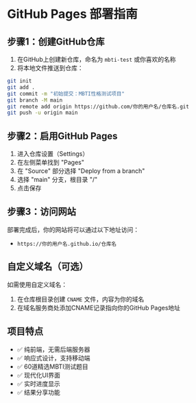 # GitHub Pages 部署指南

## 步骤1：创建GitHub仓库

1. 在GitHub上创建新仓库，命名为 `mbti-test` 或你喜欢的名称
2. 将本地文件推送到仓库：
```bash
git init
git add .
git commit -m "初始提交：MBTI性格测试项目"
git branch -M main
git remote add origin https://github.com/你的用户名/仓库名.git
git push -u origin main
```

## 步骤2：启用GitHub Pages

1. 进入仓库设置（Settings）
2. 在左侧菜单找到 "Pages"
3. 在 "Source" 部分选择 "Deploy from a branch"
4. 选择 "main" 分支，根目录 "/"
5. 点击保存

## 步骤3：访问网站

部署完成后，你的网站将可以通过以下地址访问：
- `https://你的用户名.github.io/仓库名`

## 自定义域名（可选）

如需使用自定义域名：
1. 在仓库根目录创建 `CNAME` 文件，内容为你的域名
2. 在域名服务商处添加CNAME记录指向你的GitHub Pages地址

## 项目特点

- ✅ 纯前端，无需后端服务器
- ✅ 响应式设计，支持移动端
- ✅ 60道精选MBTI测试题目
- ✅ 现代化UI界面
- ✅ 实时进度显示
- ✅ 结果分享功能